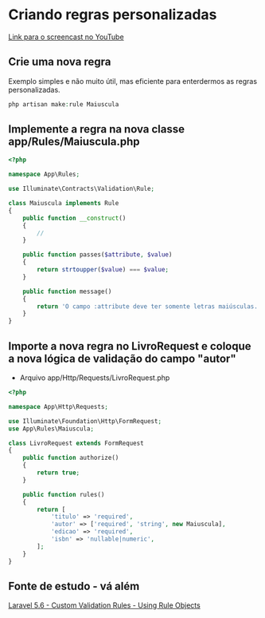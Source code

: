 # Criando regras personalizadas
[Link para o screencast no YouTube](https://www.youtube.com/watch?v=b6jlJL2gMKQ)

## Crie uma nova regra
Exemplo simples e não muito útil, mas eficiente para enterdermos as regras personalizadas.
```php
php artisan make:rule Maiuscula
```

## Implemente a regra na nova classe app/Rules/Maiuscula.php
```php
<?php

namespace App\Rules;

use Illuminate\Contracts\Validation\Rule;

class Maiuscula implements Rule
{
    public function __construct()
    {
        //
    }

    public function passes($attribute, $value)
    {
        return strtoupper($value) === $value;
    }

    public function message()
    {
        return 'O campo :attribute deve ter somente letras maiúsculas.';
    }
}
```

## Importe a nova regra no LivroRequest e coloque a nova lógica de validação do campo "autor"
- Arquivo app/Http/Requests/LivroRequest.php
```php
<?php

namespace App\Http\Requests;

use Illuminate\Foundation\Http\FormRequest;
use App\Rules\Maiuscula;

class LivroRequest extends FormRequest
{
    public function authorize()
    {
        return true;
    }

    public function rules()
    {
        return [
            'titulo' => 'required',
            'autor' => ['required', 'string', new Maiuscula],
            'edicao' => 'required',
            'isbn' => 'nullable|numeric',
        ];
    }
}
```

## Fonte de estudo - vá além
[Laravel 5.6 - Custom Validation Rules - Using Rule Objects](https://laravel.com/docs/5.6/validation#using-rule-objects)
